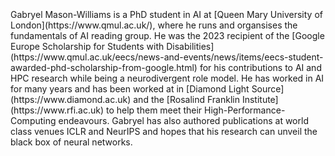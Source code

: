 <br>
<br>
<br>
Gabryel Mason-Williams is a PhD student in AI at [Queen Mary University of London](https://www.qmul.ac.uk/), where he  runs and organsises the fundamentals of AI reading group. He was the 2023 recipient of the [Google Europe Scholarship for Students with Disabilities](https://www.qmul.ac.uk/eecs/news-and-events/news/items/eecs-student-awarded-phd-scholarship-from-google.html) for his contributions to AI and HPC research while being a neurodivergent role model. He has worked in AI for many years and has been worked at in [Diamond Light Source](https://www.diamond.ac.uk) and the [Rosalind Franklin Institute](https://www.rfi.ac.uk) to help them meet their High-Performance-Computing endeavours. Gabryel has also authored publications at world class venues ICLR and NeurIPS and hopes that his research can unveil the black box of neural networks.
